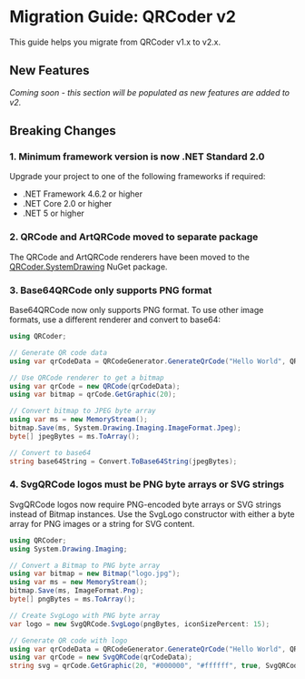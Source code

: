 # Migration Guide: QRCoder v2

This guide helps you migrate from QRCoder v1.x to v2.x.

## New Features

_Coming soon - this section will be populated as new features are added to v2._

## Breaking Changes

### 1. Minimum framework version is now .NET Standard 2.0

Upgrade your project to one of the following frameworks if required:

- .NET Framework 4.6.2 or higher
- .NET Core 2.0 or higher
- .NET 5 or higher

### 2. QRCode and ArtQRCode moved to separate package

The QRCode and ArtQRCode renderers have been moved to the [QRCoder.SystemDrawing](https://www.nuget.org/packages/QRCoder.SystemDrawing) NuGet package.

### 3. Base64QRCode only supports PNG format

Base64QRCode now only supports PNG format. To use other image formats, use a different renderer and convert to base64:

```csharp
using QRCoder;

// Generate QR code data
using var qrCodeData = QRCodeGenerator.GenerateQrCode("Hello World", QRCodeGenerator.ECCLevel.Q);

// Use QRCode renderer to get a bitmap
using var qrCode = new QRCode(qrCodeData);
using var bitmap = qrCode.GetGraphic(20);

// Convert bitmap to JPEG byte array
using var ms = new MemoryStream();
bitmap.Save(ms, System.Drawing.Imaging.ImageFormat.Jpeg);
byte[] jpegBytes = ms.ToArray();

// Convert to base64
string base64String = Convert.ToBase64String(jpegBytes);
```

### 4. SvgQRCode logos must be PNG byte arrays or SVG strings

SvgQRCode logos now require PNG-encoded byte arrays or SVG strings instead of Bitmap instances. Use the SvgLogo constructor with either a byte array for PNG images or a string for SVG content.

```csharp
using QRCoder;
using System.Drawing.Imaging;

// Convert a Bitmap to PNG byte array
using var bitmap = new Bitmap("logo.jpg");
using var ms = new MemoryStream();
bitmap.Save(ms, ImageFormat.Png);
byte[] pngBytes = ms.ToArray();

// Create SvgLogo with PNG byte array
var logo = new SvgQRCode.SvgLogo(pngBytes, iconSizePercent: 15);

// Generate QR code with logo
using var qrCodeData = QRCodeGenerator.GenerateQrCode("Hello World", QRCodeGenerator.ECCLevel.Q);
using var qrCode = new SvgQRCode(qrCodeData);
string svg = qrCode.GetGraphic(20, "#000000", "#ffffff", true, SvgQRCode.SizingMode.WidthHeightAttribute, logo);
```
